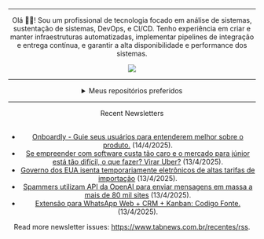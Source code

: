 <div align="center">
<hr>
<p>Olá 👋🏾! Sou um profissional de tecnologia focado em análise de sistemas, sustentação de sistemas, DevOps, e CI/CD. Tenho experiência em criar e manter infraestruturas automatizadas, implementar pipelines de integração e entrega contínua, e garantir a alta disponibilidade e performance dos sistemas.</p>
  <img src="https://media.giphy.com/media/yAGIvCiwPJn5C/giphy.gif">
<hr>
  <details>
  <summary>Meus repositórios preferidos</summary>
  <br />
  Alguns dos meus melhores repositórios:
  <br />
<br />
  <ul><li><a href=https://github.com/KubeNerd/aluratube target="_blank" rel="noopener noreferrer">KubeNerd/aluratube</a> (<b>0</b> ✨ and <b>0</b> 🍴): Aluratube - Desenvolvido durante a imersão React da Alura no final de 2022</li><li><a href=https://github.com/KubeNerd/nlw-ia target="_blank" rel="noopener noreferrer">KubeNerd/nlw-ia</a> (<b>0</b> ✨ and <b>0</b> 🍴): Projeto desenvolvido durante a NLW IA - Usando a API da OPENAI</li><li><a href=https://github.com/KubeNerd/nlw-journey-ia target="_blank" rel="noopener noreferrer">KubeNerd/nlw-journey-ia</a> (<b>0</b> ✨ and <b>0</b> 🍴): NLW IA - Agent de viagens usando python + langchain + GPT</li>
<li>More coming soon :).</li>
</ul>
  </details>
  <hr/>
    <summary>Recent Newsletters</summary>
  <br />
  <ul>
    <li><a href=https://www.tabnews.com.br/jpprud/onboardly-guie-seus-usuarios-para-entenderem-melhor-sobre-o-produto target="_blank" rel="noopener noreferrer">Onboardly - Guie seus usuários para entenderem melhor sobre o produto.</a> (14/4/2025).</li><li><a href=https://www.tabnews.com.br/adsonhsilva/se-empreender-com-software-custa-tao-caro-e-o-mercado-para-junior-esta-tao-dificil-o-que-fazer-virar-uber target="_blank" rel="noopener noreferrer">Se empreender com software custa tão caro e o mercado para júnior está tão difícil, o que fazer? Virar Uber?</a> (13/4/2025).</li><li><a href=https://www.tabnews.com.br/NewsletterOficial/governo-dos-eua-isenta-temporariamente-eletronicos-de-altas-tarifas-de-importacao target="_blank" rel="noopener noreferrer">Governo dos EUA isenta temporariamente eletrônicos de altas tarifas de importação</a> (13/4/2025).</li><li><a href=https://www.tabnews.com.br/NewsletterOficial/spammers-utilizam-api-da-openai-para-enviar-mensagens-em-massa-a-mais-de-80-mil-sites target="_blank" rel="noopener noreferrer">Spammers utilizam API da OpenAI para enviar mensagens em massa a mais de 80 mil sites</a> (13/4/2025).</li><li><a href=https://www.tabnews.com.br/JSaplication/extensao-para-whatsapp-web-crm-kanban-codigo-fonte target="_blank" rel="noopener noreferrer">Extensão para WhatsApp Web + CRM + Kanban: Codigo Fonte.</a> (13/4/2025).</li>
  </ul>
<p>Read more newsletter issues: <a href="https://www.tabnews.com.br/recentes/rss">https://www.tabnews.com.br/recentes/rss</a>.</p>
  </details>
